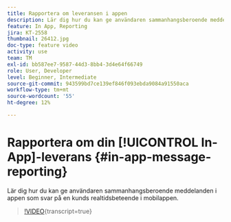 ```yaml
---
title: Rapportera om leveransen i appen
description: Lär dig hur du kan ge användaren sammanhangsberoende meddelanden i appen som svar på en kunds realtidsbeteende i mobilappen.
feature: In App, Reporting
jira: KT-2558
thumbnail: 26412.jpg
doc-type: feature video
activity: use
team: TM
exl-id: bb587ee7-9587-44d3-8bb4-3d4e64f66749
role: User, Developer
level: Beginner, Intermediate
source-git-commit: 943599bd7ce139ef846f093ebda9084a91550aca
workflow-type: tm+mt
source-wordcount: '55'
ht-degree: 12%

---
```


# Rapportera om din [!UICONTROL In-App]-leverans {#in-app-message-reporting}

Lär dig hur du kan ge användaren sammanhangsberoende meddelanden i appen som svar på en kunds realtidsbeteende i mobilappen.

>[!VIDEO](https://video.tv.adobe.com/v/26412?learn=on){transcript=true}
